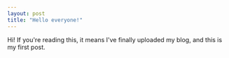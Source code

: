 ```yaml
---
layout: post
title: "Hello everyone!"
---
```


Hi! If you're reading this, it means I've finally uploaded my blog, and this is my first post.
